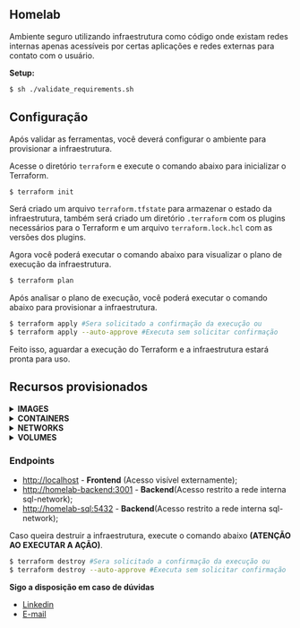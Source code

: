 ## Homelab

Ambiente seguro utilizando infraestrutura como código onde existam
redes internas apenas acessíveis por certas aplicações e redes externas para
contato com o usuário. 

**Setup:**

```bash
$ sh ./validate_requirements.sh
```

## Configuração

Após validar as ferramentas, você deverá configurar o ambiente para provisionar a infraestrutura.

Acesse o diretório `terraform` e execute o comando abaixo para inicializar o Terraform.

```bash
$ terraform init
```
Será criado um arquivo `terraform.tfstate` para armazenar o estado da infraestrutura, também será criado um diretório `.terraform` com os plugins necessários para o Terraform e um arquivo `terraform.lock.hcl` com as versões dos plugins.

Agora você poderá executar o comando abaixo para visualizar o plano de execução da infraestrutura.

```bash
$ terraform plan
```
Após analisar o plano de execução, você poderá executar o comando abaixo para provisionar a infraestrutura.

```bash
$ terraform apply #Sera solicitado a confirmação da execução ou
$ terraform apply --auto-approve #Executa sem solicitar confirmação
```
Feito isso, aguardar a execução do Terraform e a infraestrutura estará pronta para uso.

## Recursos provisionados

<details>
<summary><strong>IMAGES</strong></summary>

```hcl
- homelab-frontend;
- homelab-backend; 
- homelab-sql
```
</details>
<details>
<summary><strong>CONTAINERS</strong></summary>

```hcl
- homelab-frontend;
- homelab-backend;
- homelab-sql
```
</details>
<details>
<summary><strong>NETWORKS</strong></summary>

```hcl
- sql-network(bridge);
- frontend-network;

# Redes em modo bridge para manter a comunicação entre os containers.
# A rede frontend-network é a única rede que permite o acesso externo.
```
</details>   
<details>
<summary><strong>VOLUMES</strong></summary>

```hcl
- sql-data;	
- sql-logs;
- sql-init

# Volumes criados para persistir os dados dos containers.
```
</details>

### Endpoints

- [http://localhost](http://localhost:80) - **Frontend** (Acesso visível externamente);
- [http://homelab-backend:3001](http://homelab-backend:3001) - **Backend**(Acesso restrito a rede interna sql-network);
- [http://homelab-sql:5432](http://homelab-sql:5432) - **Backend**(Acesso restrito a rede interna sql-network);

Caso queira destruir a infraestrutura, execute o comando abaixo **(ATENÇÃO AO EXECUTAR A AÇÃO)**.

```bash
$ terraform destroy #Sera solicitado a confirmação da execução ou
$ terraform destroy --auto-approve #Executa sem solicitar confirmação
```

**Sigo a disposição em caso de dúvidas** 
- [Linkedin](https://www.linkedin.com/in/sr1bramos/)
- [E-mail](mailto:brunoramos013@gmail.com)
